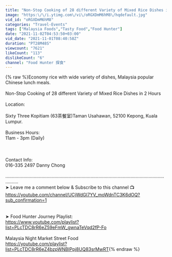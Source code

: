 ```yaml
---
title: "Non-Stop Cooking of 28 different Variety of Mixed Rice Dishes in 2 Hours"
image: "https:\/\/i.ytimg.com\/vi\/oRGXDmM6hM8\/hqdefault.jpg"
vid_id: "oRGXDmM6hM8"
categories: "Travel-Events"
tags: ["Malaysia Foods","Tasty Food","Food Hunter"]
date: "2021-11-02T04:53:50+03:00"
vid_date: "2021-11-01T08:40:58Z"
duration: "PT28M48S"
viewcount: "7621"
likeCount: "113"
dislikeCount: "6"
channel: "Food Hunter 探食"
---
```

{% raw %}Economy rice with wide variety of dishes, Malaysia popular Chinese lunch meals.<br /><br />Non-Stop Cooking of 28 different Variety of Mixed Rice Dishes in 2 Hours<br /><br />Location:<br /><br />Sixty Three Kopitiam (63茶餐室)Taman Usahawan, 52100 Kepong, Kuala Lumpur.<br /><br />Business Hours:<br />11am - 3pm (Daily)<br /><br /><br /><br />Contact Info:<br />016-335 2497 Danny Chong<br /><br />…………………………………………………………………………………………………………………….<br />➤ Leave me a comment below &amp; Subscribe to this channel 📺<br /><a rel="nofollow" target="blank" href="https://youtube.com/channel/UCjWdGI7YV_moWdnTC3K6dOQ?sub_confirmation=1">https://youtube.com/channel/UCjWdGI7YV_moWdnTC3K6dOQ?sub_confirmation=1</a><br /><br /><br />➤ Food Hunter Journey Playlist:<br /><a rel="nofollow" target="blank" href="https://www.youtube.com/playlist?list=PLcTDC8rR6eZ59eFmW_gwnaTeVqd2fP-Fo">https://www.youtube.com/playlist?list=PLcTDC8rR6eZ59eFmW_gwnaTeVqd2fP-Fo</a><br /><br />Malaysia Night Market Street Food<br /><a rel="nofollow" target="blank" href="https://youtube.com/playlist?list=PLcTDC8rR6eZ4bzpWNBIPpj8UQ83srMwRT">https://youtube.com/playlist?list=PLcTDC8rR6eZ4bzpWNBIPpj8UQ83srMwRT</a>{% endraw %}
